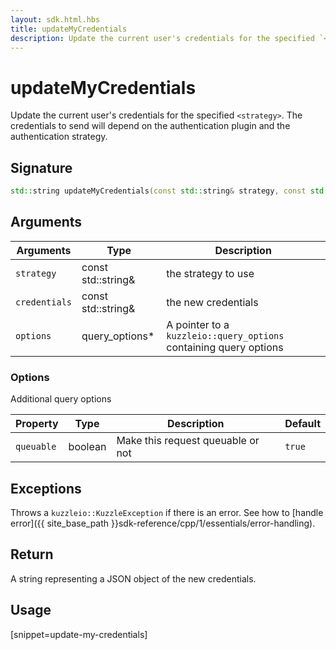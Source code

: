 ```yaml
---
layout: sdk.html.hbs
title: updateMyCredentials
description: Update the current user's credentials for the specified `<strategy>`.
---
```


# updateMyCredentials

Update the current user's credentials for the specified `<strategy>`. The credentials to send will depend on the authentication plugin and the authentication strategy.

## Signature

```cpp
std::string updateMyCredentials(const std::string& strategy, const std::string& credentials, query_options *options=nullptr);
```

## Arguments

| Arguments    | Type    | Description
|--------------|---------|-------------
| `strategy` | const std::string& | the strategy to use
| `credentials` | const std::string& | the new credentials
| `options`  | query_options*    | A pointer to a `kuzzleio::query_options` containing query options


### **Options**

Additional query options

| Property     | Type    | Description                       | Default |
| ---------- | ------- | --------------------------------- | ------- |
| `queuable` | boolean | Make this request queuable or not | `true`  |


## Exceptions

Throws a `kuzzleio::KuzzleException` if there is an error. See how to [handle error]({{ site_base_path }}sdk-reference/cpp/1/essentials/error-handling).

## Return

A string representing a JSON object of the new credentials.

## Usage

[snippet=update-my-credentials]
